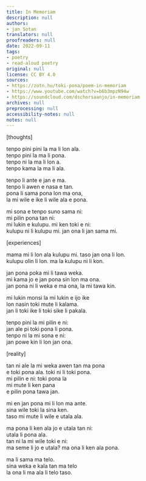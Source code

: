 ```yaml
---
title: In Memoriam
description: null
authors:
- jan Sotan
translators: null
proofreaders: null
date: 2022-09-11
tags:
- poetry
- read-aloud poetry
original: null
license: CC BY 4.0
sources:
- https://zotn.hu/toki-pona/poem-in-memoriam
- https://www.youtube.com/watch?v=b6b3mpzN94w
- https://soundcloud.com/dschorsaanjo/in-memoriam
archives: null
preprocessing: null
accessibility-notes: null
notes: null
---
```


[thoughts]

tenpo pini pini la ma li lon ala.  \
tenpo pini la ma li pona.  \
tenpo ni la ma li lon a.  \
tenpo kama la ma li ala.

tenpo li ante e jan e ma.  \
tenpo li awen e nasa e tan.  \
pona li sama pona lon ma ona,  \
la mi wile e ike li wile ala e pona.

mi sona e tenpo suno sama ni:  \
mi pilin pona tan ni:  \
mi lukin e kulupu. mi ken toki e ni:  \
kulupu ni li kulupu mi. jan ona li jan sama mi.

[experiences]

mama mi li lon ala kulupu mi. taso jan ona li lon.  \
kulupu olin li lon. ma la kulupu ni li kon.

jan pona poka mi li tawa weka.  \
mi kama jo e jan pona sin lon ma ona.  \
jan pona ni li weka e ma ona, la mi tawa kin.

mi lukin monsi la mi lukin e ijo ike  \
lon nasin toki mute li kalama.  \
jan li toki ike li toki sike li pakala.

tenpo pini la mi pilin e ni:  \
jan ale pi toki pona li pona.  \
tenpo ni la mi sona e ni:  \
jan powe kin li lon jan ona.

[reality]

tan ni ale la mi weka awen tan ma pona  \
e toki pona ala. toki ni li toki pona.  \
mi pilin e ni: toki pona la  \
mi mute li ken pana  \
e pilin pona tawa jan.

mi en jan pona mi li lon ma ante.  \
sina wile toki la sina ken.  \
taso mi mute li wile e utala ala.

ma pona li ken ala jo e utala tan ni:  \
utala li pona ala.  \
tan ni la mi wile toki e ni:  \
ma seme li jo e utala? ma ona li ken ala pona.

ma li sama ma telo.  \
sina weka e kala tan ma telo  \
la ona li ma ala li telo taso.